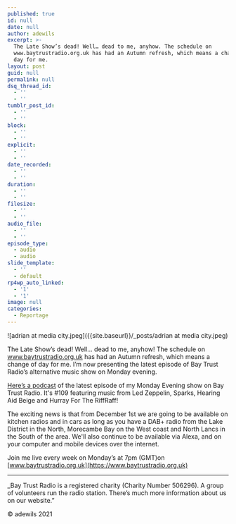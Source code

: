 ```yaml
---
published: true
id: null
date: null
author: adewils
excerpt: >-
  The Late Show’s dead! Well… dead to me, anyhow. The schedule on
  www.baytrustradio.org.uk has had an Autumn refresh, which means a change of
  day for me.
layout: post
guid: null
permalink: null
dsq_thread_id:
  - ''
  - ''
tumblr_post_id:
  - ''
  - ''
block:
  - ''
  - ''
explicit:
  - ''
  - ''
date_recorded:
  - ''
  - ''
duration:
  - ''
  - ''
filesize:
  - ''
  - ''
audio_file:
  - ''
  - ''
episode_type:
  - audio
  - audio
slide_template:
  - ''
  - default
rp4wp_auto_linked:
  - '1'
  - '1'
image: null
categories:
  - Reportage
---
```

![adrian at media city.jpeg]({{site.baseurl}}/_posts/adrian at media city.jpeg)

The Late Show’s dead! Well… dead to me, anyhow! The schedule on www.baytrustradio.org.uk has had an Autumn refresh, which means a change of day for me. I’m now presenting the latest episode of Bay Trust Radio’s alternative music show on Monday evening.
 
 [Here’s a podcast](https://www.mixcloud.com/BayTrustRadio/monday-evening-with-adrian-wilson-9) of the latest episode of my Monday Evening show on Bay Trust Radio. It's #109 featuring music from Led Zeppelin, Sparks, Hearing Aid Beige and Hurray For The RiffRaff!
 
 The exciting news is that from December 1st we are going to be available on kitchen radios and in cars as long as you have a DAB+ radio from the Lake District in the North, Morecambe Bay on the West coast  and North Lancs in the South of the area. We'll also continue to be available via Alexa, and on your computer and mobile devices over the internet.
 
 Join me live every week on Monday’s at 7pm (GMT)on [www.baytrustradio.org.uk](https://www.baytrustradio.org.uk)
 
 ---

_Bay Trust Radio is a registered charity (Charity Number 506296). A group of volunteers run the radio station. There’s much more information about us on our website.”  

© adewils 2021
